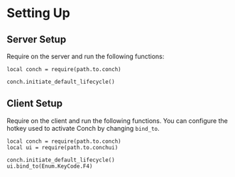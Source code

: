# Setting Up

## Server Setup

Require on the server and run the following functions:

```luau
local conch = require(path.to.conch)

conch.initiate_default_lifecycle()
```

## Client Setup

Require on the client and run the following functions. You can configure the hotkey used to activate Conch by changing `bind_to`.

```luau
local conch = require(path.to.conch)
local ui = require(path.to.conchui)

conch.initiate_default_lifecycle()
ui.bind_to(Enum.KeyCode.F4)
```
